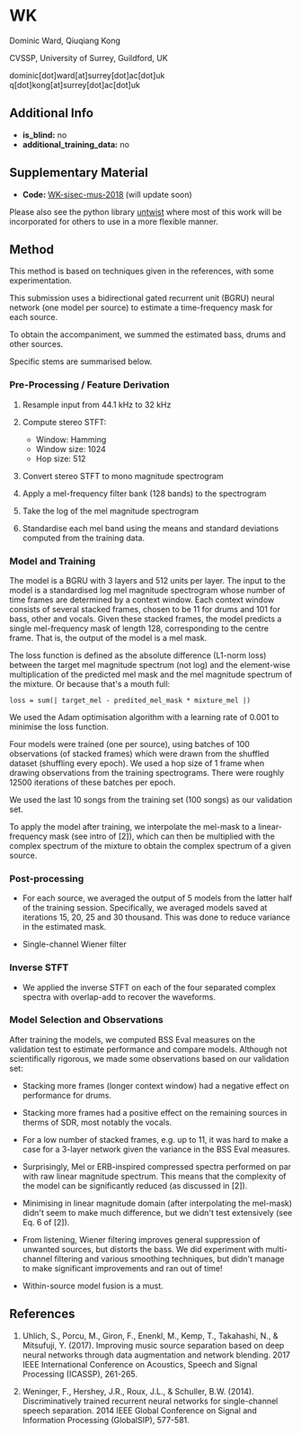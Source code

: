 # WK

Dominic Ward, Qiuqiang Kong

CVSSP, University of Surrey, Guildford, UK

dominic[dot]ward[at]surrey[dot]ac[dot]uk
q[dot]kong[at]surrey[dot]ac[dot]uk

## Additional Info

* __is_blind:__ no
* __additional_training_data:__ no

## Supplementary Material

* __Code:__ [WK-sisec-mus-2018](https://github.com/CVSSP/WK-sisec-mus-2018) (will update soon)

Please also see the python library
[untwist](https://github.com/IoSR-Surrey/untwist) where most of this work will
be incorporated for others to use in a more flexible manner.

## Method

This method is based on techniques given in the references, with some
experimentation.

This submission uses a bidirectional gated recurrent unit (BGRU) neural network
(one model per source) to estimate a time-frequency mask for each source.

To obtain the accompaniment, we summed the estimated bass, drums and other
sources.

Specific stems are summarised below.

### Pre-Processing / Feature Derivation

1. Resample input from 44.1 kHz to 32 kHz
2. Compute stereo STFT:

    - Window: Hamming
    - Window size: 1024
    - Hop size: 512

3. Convert stereo STFT to mono magnitude spectrogram
4. Apply a mel-frequency filter bank (128 bands) to the spectrogram
5. Take the log of the mel magnitude spectrogram
6. Standardise each mel band using the means and standard deviations computed
   from the training data.

### Model and Training

The model is a BGRU with 3 layers and 512 units per layer. The input to the
model is a standardised log mel magnitude spectrogram whose number of time
frames are determined by a context window. Each context window consists of
several stacked frames, chosen to be 11 for drums and 101 for bass, other and
vocals. Given these stacked frames, the model predicts a single mel-frequency
mask of length 128, corresponding to the centre frame. That is, the output of
the model is a mel mask. 

The loss function is defined as the absolute difference (L1-norm loss) between
the target mel magnitude spectrum (not log) and the element-wise multiplication
of the predicted mel mask and the mel magnitude spectrum of the mixture. Or
because that's a mouth full:

`loss = sum(| target_mel - predited_mel_mask * mixture_mel |)`

We used the Adam optimisation algorithm with a learning rate of 0.001 to
minimise the loss function. 

Four models were trained (one per source), using batches of 100 observations (of
stacked frames) which were drawn from the shuffled dataset (shuffling every
epoch). We used a hop size of 1 frame when drawing observations from the
training spectrograms. There were roughly 12500 iterations of these batches per
epoch.

We used the last 10 songs from the training set (100 songs) as our validation
set.

To apply the model after training, we interpolate the mel-mask to a
linear-frequency mask (see intro of [2]), which can then be multiplied with the
complex spectrum of the mixture to obtain the complex spectrum of a given
source.

### Post-processing

- For each source, we averaged the output of 5 models from the latter half of
    the training session. Specifically, we averaged models saved at iterations 15, 20, 25 and
    30 thousand. This was done to reduce variance in the estimated mask.

- Single-channel Wiener filter

### Inverse STFT

- We applied the inverse STFT on each of the four separated complex spectra
    with overlap-add to recover the waveforms.


### Model Selection and Observations

After training the models, we computed BSS Eval measures on the validation test
to estimate performance and compare models. Although not scientifically
rigorous, we made some observations based on our validation set:

- Stacking more frames (longer context window) had a negative effect on
    performance for drums.

- Stacking more frames had a positive effect on the remaining sources in therms
    of SDR, most notably the vocals.

- For a low number of stacked frames, e.g. up to 11, it was hard to make a case
    for a 3-layer network given the variance in the BSS Eval measures.

- Surprisingly, Mel or ERB-inspired compressed spectra performed on par with raw
    linear magnitude spectrum. This means that the complexity of the model can
    be significantly reduced (as discussed in [2]).

- Minimising in linear magnitude domain (after interpolating the mel-mask)
    didn't seem to make much difference, but we didn't test extensively (see Eq.
    6 of [2]).
    
- From listening, Wiener filtering improves general suppression of unwanted
    sources, but distorts the bass. We did experiment with multi-channel
    filtering and various smoothing techniques, but didn't manage to make
    significant improvements and ran out of time!

- Within-source model fusion is a must.

## References

1. Uhlich, S., Porcu, M., Giron, F., Enenkl, M., Kemp, T., Takahashi, N., &
   Mitsufuji, Y. (2017). Improving music source separation based on deep neural
   networks through data augmentation and network blending. 2017 IEEE
   International Conference on Acoustics, Speech and Signal Processing (ICASSP),
   261-265.

2. Weninger, F., Hershey, J.R., Roux, J.L., & Schuller, B.W. (2014).
   Discriminatively trained recurrent neural networks for single-channel speech
   separation. 2014 IEEE Global Conference on Signal and Information Processing
   (GlobalSIP), 577-581.
